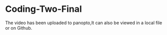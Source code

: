 # Coding-Two-Final
The video has been uploaded to panopto,It can also be viewed in a local file or on Github.
